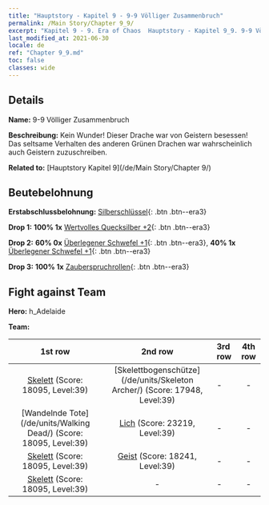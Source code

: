 ```yaml
---
title: "Hauptstory - Kapitel 9 - 9-9 Völliger Zusammenbruch"
permalink: /Main Story/Chapter 9_9/
excerpt: "Kapitel 9 - 9. Era of Chaos  Hauptstory - Kapitel 9_9. 9-9 Völliger Zusammenbruch"
last_modified_at: 2021-06-30
locale: de
ref: "Chapter 9_9.md"
toc: false
classes: wide
---
```


## Details

 **Name:** 9-9 Völliger Zusammenbruch

 **Beschreibung:** Kein Wunder! Dieser Drache war von Geistern besessen! Das seltsame Verhalten des anderen Grünen Drachen war wahrscheinlich auch Geistern zuzuschreiben.

 **Related to:** [Hauptstory Kapitel 9](/de/Main Story/Chapter 9/)

## Beutebelohnung

 **Erstabschlussbelohnung:** [Silberschlüssel](/ItemsDE/con_693/){: .btn .btn--era3}

 **Drop 1:** **100% 1x** [Wertvolles Quecksilber +2](/ItemsDE/mat_28/){: .btn .btn--era3}

 **Drop 2:** **60% 0x** [Überlegener Schwefel +1](/ItemsDE/mat_22/){: .btn .btn--era3}, **40% 1x** [Überlegener Schwefel +1](/ItemsDE/mat_22/){: .btn .btn--era3}

 **Drop 3:** **100% 1x** [Zauberspruchrollen](/ItemsDE/con_694/){: .btn .btn--era3}


## Fight against Team
 **Hero:** h_Adelaide

 **Team:**


  | 1st row | 2nd row | 3rd row | 4th row |
  |:----:|:----:|:----|:----:|
  | [Skelett](/de/units/Skeleton/) (Score: 18095, Level:39)  | [Skelettbogenschütze](/de/units/Skeleton Archer/) (Score: 17948, Level:39)  | - | - |
  | [Wandelnde Tote](/de/units/Walking Dead/) (Score: 18095, Level:39)  | [Lich](/de/units/Lich/) (Score: 23219, Level:39)  | - | - |
  | [Skelett](/de/units/Skeleton/) (Score: 18095, Level:39)  | [Geist](/de/units/Wight/) (Score: 18241, Level:39)  | - | - |
  | [Skelett](/de/units/Skeleton/) (Score: 18095, Level:39)  | - | - | - |


